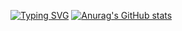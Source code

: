 <!-- ## Hi I'm DaDa Yao ♌ -->

[![Typing SVG](https://readme-typing-svg.demolab.com?font=Fira+Code&pause=1000&background=FFFFFF00&width=435&lines=Hi!+I+am+YaoDaDa)](https://git.io/typing-svg)
[![Anurag's GitHub stats](https://github-readme-stats.vercel.app/api?username=yaodada123&show_icons=true&theme=radical)](https://github-readme-stats.vercel.app/api?username=yaodada123&show_icons=true&theme=radical)

<!--
**yaodada123/yaodada123** is a ✨ _special_ ✨ repository because its `README.md` (this file) appears on your GitHub profile.

Here are some ideas to get you started:

- 🔭 I’m currently working on ...
- 🌱 I’m currently learning ...
- 👯 I’m looking to collaborate on ...
- 🤔 I’m looking for help with ...
- 💬 Ask me about ...
- 📫 How to reach me: ...
- 😄 Pronouns: ...
- ⚡ Fun fact: ...
-->
